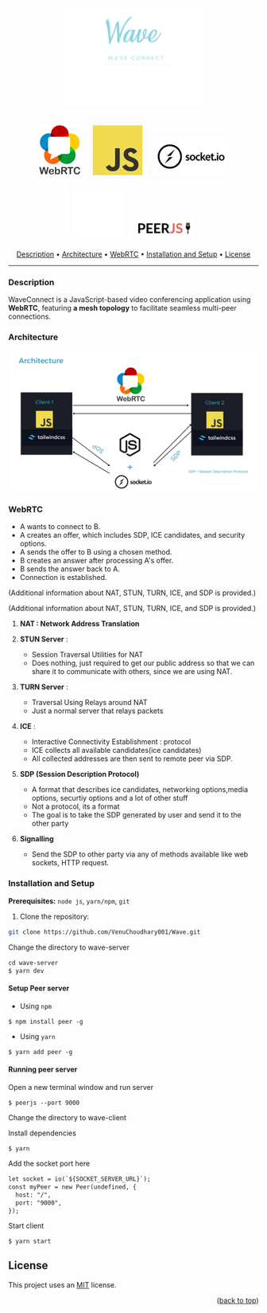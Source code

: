 <h1 align="center">
  <img src="./assets/logo.png" alt="WaveConnect Logo" style="height: 200px; object-fit: cover;">
</h1>

<p align="center">
  <a><img src="./assets/webrtc.png" alt="WebRTC" style="width: 85px; margin: 10px;"></a>
  <img src="./assets/js.png" alt="JavaScript" style="width: 100px; margin: 10px; height: 100px;">
  <a><img src="./assets/socketio.png" alt="Socket.IO" style="width: 150px; margin: 10px;"></a>
  <a><img src="./assets/tailwind-logo.png" alt="Tailwind CSS" style="width: 100px; margin: 10px; height: 100px;"></a>
  <a><img src="./assets/peerjs_logo.png" alt="PeerJS" style="width: 120px; margin: 10px;"></a>
</p>

<p align="center">
  <a href="#description">Description</a> •
  <a href="#architecture">Architecture</a> •
  <a href="#webrtc">WebRTC</a> •
  <a href="#installation-and-setup">Installation and Setup</a> •
  <a href="#license">License</a>
</p>

---

### **Description**

WaveConnect is a JavaScript-based video conferencing application using **WebRTC**, featuring **a mesh topology** to facilitate seamless multi-peer connections.

### **Architecture**

![architecture](./assets/Architecture.png)

### **WebRTC**

- A wants to connect to B.
- A creates an offer, which includes SDP, ICE candidates, and security options.
- A sends the offer to B using a chosen method.
- B creates an answer after processing A's offer.
- B sends the answer back to A.
- Connection is established.

(Additional information about NAT, STUN, TURN, ICE, and SDP is provided.)

(Additional information about NAT, STUN, TURN, ICE, and SDP is provided.)

1. **NAT : Network Address Translation**

2. **STUN Server** :
   - Session Traversal Utilities for NAT
   - Does nothing, just required to get our public address so that we can share it to communicate with 
     others, since we are using NAT.

3. **TURN Server** :
    - Traversal Using Relays around NAT
    - Just a normal server that relays packets
4. **ICE** :
    - Interactive Connectivity Establishment : protocol 
    - ICE collects all available candidates(ice candidates)
    - All collected addresses are then sent to remote peer via SDP.

5. **SDP (Session Description Protocol)**
    - A format that describes ice candidates, networking options,media options, securtiy options
      and a lot of other stuff
    - Not a protocol, its a format
    - The goal is to take the SDP generated by user and send it to the other party

6. **Signalling** 
    - Send the SDP to other party via any of methods available like web sockets, HTTP request.



### **Installation and Setup**

**Prerequisites:** `node js`, `yarn/npm`, `git`

1. Clone the repository:

```bash
git clone https://github.com/VenuChoudhary001/Wave.git
```

Change the directory to wave-server

```
cd wave-server
$ yarn dev
```

#### Setup Peer server

- Using `npm`

```
$ npm install peer -g
```

- Using `yarn`

```
$ yarn add peer -g
```

#### Running peer server

Open a new terminal window and run server

```
$ peerjs --port 9000
```

Change the directory to wave-client

Install dependencies

```
$ yarn
```

Add the socket port here

```
let socket = io(`${SOCKET_SERVER_URL}`);
const myPeer = new Peer(undefined, {
  host: "/",
  port: "9000",
});
```

Start client

```
$ yarn start
```

## License

This project uses an [MIT](https://opensource.org/licenses/MIT) license.

<p align="right">(<a href="#top">back to top</a>)</p>
